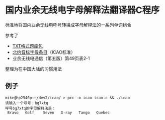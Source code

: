 # 国内业余无线电字母解释法翻译器C程序

标准地将国内业余无线电呼号转换成字母解释法的一系列单词组合

参考了

* [TXT格式题库包](http://114.115.246.55:8091/CRAC/userfiles/file/exam/download/2021-09-24/TXT%E9%A2%98%E5%BA%93%E5%8C%85(v20210924).zip)
* [北约音标字母条目](https://zh.wikipedia.org/wiki/%E5%8C%97%E7%BA%A6%E9%9F%B3%E6%A0%87%E5%AD%97%E6%AF%8D)（ICAO标准）
* 业余无线电通信（第五版）第49页表2-1

整理为在中国大陆的习惯用法

## 例子

```
mike@hp2540p:~/dev2/icao/ > pcc -o icao icao.c && ./icao
请输入一个呼号：bg7xtq
呼号bg7xtq的字母解释法是：
 Bravo   Golf    Seven   X-ray   Tango   Quebec

```

